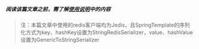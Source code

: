 ##### 阅读该篇文章之前，需了解[使用说明](使用说明.md)中的内容
> 注：本篇文章中使用的redis客户端均为Jedis，且SpringTemplate的序列化方式为key、hashKey设置为StringRedisSerializer，value、hashValue设置为GenericToStringSerializer